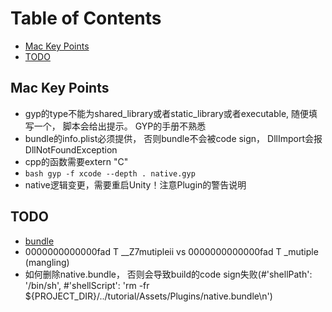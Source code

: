 
Table of Contents
=================

* [Mac Key Points](#mac-key-points)
* [TODO](#todo)

Mac Key Points
--------------

* gyp的type不能为shared_library或者static_library或者executable, 随便填写一个， 脚本会给出提示。 GYP的手册不熟悉
* bundle的info.plist必须提供， 否则bundle不会被code sign， DllImport会报DllNotFoundException
* cpp的函数需要extern "C"
* ```bash gyp -f xcode --depth . native.gyp```
* native逻辑变更，需要重启Unity！注意Plugin的警告说明

TODO
----

* [bundle](https://developer.apple.com/library/archive/documentation/CoreFoundation/Conceptual/CFBundles/Introduction/Introduction.html#//apple_ref/doc/uid/10000123i-CH1-SW1)
* 0000000000000fad T __Z7mutipleii vs 0000000000000fad T _mutiple (mangling)
* 如何删除native.bundle， 否则会导致build的code sign失败(#'shellPath': '/bin/sh',
        #'shellScript': 'rm -fr ${PROJECT_DIR}/../tutorial/Assets/Plugins/native.bundle\n')
